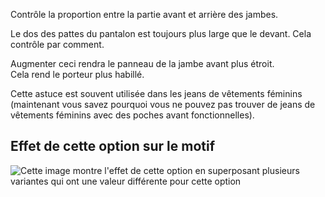 Contrôle la proportion entre la partie avant et arrière des jambes.

Le dos des pattes du pantalon est toujours plus large que le devant. Cela contrôle par comment.

<Note>

Augmenter ceci rendra le panneau de la jambe avant plus étroit.\
Cela rend le porteur plus habillé.

Cette astuce est souvent utilisée dans les jeans de vêtements féminins
(maintenant vous savez pourquoi vous ne pouvez pas trouver de jeans de vêtements féminins avec des poches avant fonctionnelles).

</Note>

## Effet de cette option sur le motif

![Cette image montre l'effet de cette option en superposant plusieurs variantes qui ont une valeur différente pour cette option](titan_legbalance_sample.svg "Effet de cette option sur le motif")
